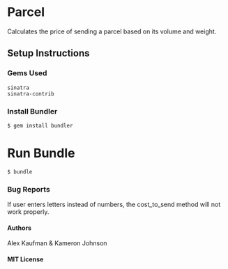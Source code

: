 # Parcel

Calculates the price of sending a parcel based on its volume and weight.

## Setup Instructions

### Gems Used
```erb
sinatra
sinatra-contrib
```

### Install Bundler
```erb
$ gem install bundler
```

# Run Bundle
```erb
$ bundle
```

### Bug Reports
If user enters letters instead of numbers, the cost_to_send method will not work properly.

#### Authors
Alex Kaufman & Kameron Johnson

#### MIT License
